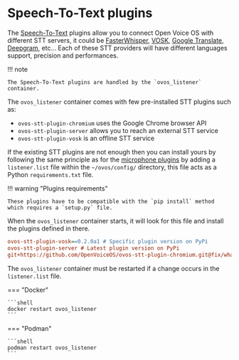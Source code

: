 # Speech-To-Text plugins

The [Speech-To-Text](../../../about/glossary/terms.md#speech-to-text-stt) plugins allow you to connect Open Voice OS with different STT servers, it could be [FasterWhisper](https://github.com/guillaumekln/faster-whisper), [VOSK](https://alphacephei.com/vosk/), [Google Translate](https://translate.google.com/), [Deepgram](https://deepgram.com/), etc... Each of these STT providers will have different languages support, precision and performances.

!!! note

    The Speech-To-Text plugins are handled by the `ovos_listener` container.

The `ovos_listener` container comes with few pre-installed STT plugins such as:

- `ovos-stt-plugin-chromium` uses the Google Chrome browser API
- `ovos-stt-plugin-server` allows you to reach an external STT service
- `ovos-stt-plugin-vosk` is an offline STT service

If the existing STT plugins are not enough then you can install yours by following the same principle as for the [microphone plugins](./microphone.md) by adding a `listener.list` file within the `~/ovos/config/` directory, this file acts as a Python `requirements.txt` file.

!!! warning "Plugins requirements"

    These plugins have to be compatible with the `pip install` method which requires a `setup.py` file.

When the `ovos_listener` container starts, it will look for this file and install the plugins defined in there.

```ini title="~/ovos/config/listener.list"
ovos-stt-plugin-vosk==0.2.0a1 # Specific plugin version on PyPi
ovos-stt-plugin-server # Latest plugin version on PyPi
git+https://github.com/OpenVoiceOS/ovos-stt-plugin-chromium.git@fix/whatever # Specific branch of a plugin on GitHub
```

The `ovos_listener` container must be restarted if a change occurs in the `listener.list` file.

=== "Docker"

    ```shell
    docker restart ovos_listener
    ```

=== "Podman"

    ```shell
    podman restart ovos_listener
    ```
